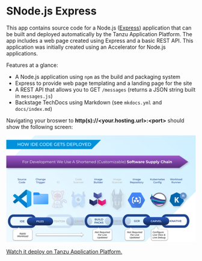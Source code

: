 # SNode.js Express

This app contains source code for a Node.js ([Express](https://expressjs.com/)) application that can be built and deployed automatically by the Tanzu Application Platform. The app includes a web page created using Express and a basic REST API. This application was initially created using an Accelerator for Node.js applications.

Features at a glance:

* A Node.js application using `npm` as the build and packaging system
* Express to provide web page templating and a landing page for the site
* A REST API that allows you to GET `/messages` (returns a JSON string built in `messages.js`)
* Backstage TechDocs using Markdown (see `mkdocs.yml` and `docs/index.md`)

Navigating your broswer to **http(s)://&lt;your.hosting.url&gt;:&lt;port&gt;** should show the following screen:

![supply chain diagram](https://github.com/benwilcock/node-express/raw/main/public/img/tap-into-prod.png "Composable and Modular - TAP Supply Chains")

[Watch it deploy on Tanzu Application Platform.](https://via.vmw.com/tap-node-sc)